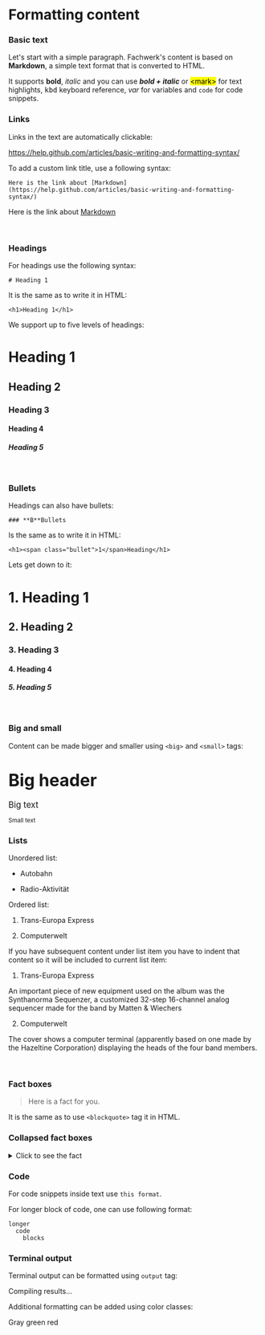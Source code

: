 # Formatting content

### Basic text

Let's start with a simple paragraph. Fachwerk's content is based on **Markdown**, a simple text format that is converted to HTML.

It supports **bold**, *italic* and you can use ***bold + italic*** or <mark>\<mark></mark> for text highlights, <kbd>kbd</kbd> keyboard reference, <var>var</var> for variables and `code` for code snippets.

### Links

Links in the text are automatically clickable:

https://help.github.com/articles/basic-writing-and-formatting-syntax/ 

To add a custom link title, use a following syntax:

```
Here is the link about [Markdown](https://help.github.com/articles/basic-writing-and-formatting-syntax/)
```

Here is the link about [Markdown](https://help.github.com/articles/basic-writing-and-formatting-syntax/)

<br>

### Headings

For headings use the following syntax:

```
# Heading 1
```

It is the same as to write it in HTML:

```
<h1>Heading 1</h1>
```

We support up to five levels of headings:

# Heading 1

## Heading 2

### Heading 3

#### Heading 4

##### Heading 5

<br>

### Bullets

Headings can also have bullets:

```
### **B**Bullets
```

Is the same as to write it in HTML:

```
<h1><span class="bullet">1</span>Heading</h1>
```

Lets get down to it:

# 1. Heading 1

## 2. Heading 2

### 3. Heading 3

#### 4. Heading 4

##### 5. Heading 5

<br>

### Big and small

Content can be made bigger and smaller using `<big>` and `<small>` tags:

# <big>Big header</big>

<big>Big text</big>

<small>Small text</small>


### Lists

Unordered list:

* Autobahn

* Radio-Aktivität

Ordered list:

1. Trans-Europa Express

2. Computerwelt

If you have subsequent content under list item you have to indent that content so it will be included to current list item:

1. Trans-Europa Express

  An important piece of new equipment used on the album was the Synthanorma Sequenzer, a customized 32-step 16-channel analog sequencer made for the band by Matten & Wiechers

2. Computerwelt

  The cover shows a computer terminal (apparently based on one made by the Hazeltine Corporation) displaying the heads of the four band members.


<br>

### Fact boxes

> Here is a fact for you.

It is the same as to use `<blockquote>` tag it in HTML.

### Collapsed fact boxes

<details>
	<summary>Click to see the fact</summary>
  
  Here is the fact: *Markdown is supported here*

</details>

### Code

For code snippets inside text use `this format`.

For longer block of code, one can use following format:

```
longer
  code
    blocks
```

### Terminal output

Terminal output can be formatted using `output` tag:

<output>Compiling results...</output>

Additional formatting can be added using color classes:

<output>
<span class="gray">Gray</span> <span class="green-bg"> green </span> <span class="red-bg"> red </span>
</output>